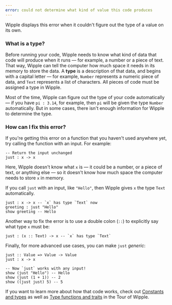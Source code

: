 ```yaml
---
error: could not determine what kind of value this code produces
---
```


Wipple displays this error when it couldn't figure out the type of a value on its own.

### What is a type?

Before running your code, Wipple needs to know what kind of data that code will produce when it runs — for example, a number or a piece of text. That way, Wipple can tell the computer how much space it needs in its memory to store the data. A **type** is a description of that data, and begins with a capital letter — for example, `Number` represents a numeric piece of data, and `Text` represents a list of characters. All pieces of code must be assigned a type in Wipple.

Most of the time, Wipple can figure out the type of your code automatically — if you have `pi : 3.14`, for example, then `pi` will be given the type `Number` automatically. But in some cases, there isn't enough information for Wipple to determine the type.

### How can I fix this error?

If you're getting this error on a function that you haven't used anywhere yet, try calling the function with an input. For example:

```wipple
-- Return the input unchanged
just : x -> x
```

Here, Wipple doesn't know what `x` is — it could be a number, or a piece of text, or anything else — so it doesn't know how much space the computer needs to store `x` in memory.

If you call `just` with an input, like `"Hello"`, then Wipple gives `x` the type `Text` automatically.

```wipple
just : x -> x -- `x` has type `Text` now
greeting : just "Hello"
show greeting -- Hello
```

Another way to fix the error is to use a double colon (`::`) to explicitly say what type `x` must be:

```wipple
just : (x :: Text) -> x -- `x` has type `Text`
```

Finally, for more advanced use cases, you can make `just` _generic_:

```wipple
just :: Value => Value -> Value
just : x -> x

-- Now `just` works with any input!
show (just "Hello") -- Hello
show (just (1 + 1)) -- 2
show ((just just) 5) -- 5
```

If you want to learn more about how that code works, check out [Constants and types](https://www.wipple.org/docs/tour/constants-and-types) as well as [Type functions and traits](https://www.wipple.org/docs/tour/type-functions-and-traits) in the Tour of Wipple.
